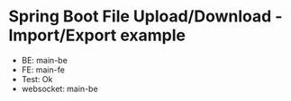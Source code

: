 # Spring Boot File Upload/Download - Import/Export example

- BE: main-be
- FE: main-fe
- Test: Ok
- websocket: main-be
